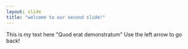 ```yaml
---
layout: slide
title: "welcome to our second slide!"
---
```

This is my text here "Quod erat demonstratum"
Use the left arrow to go back!
